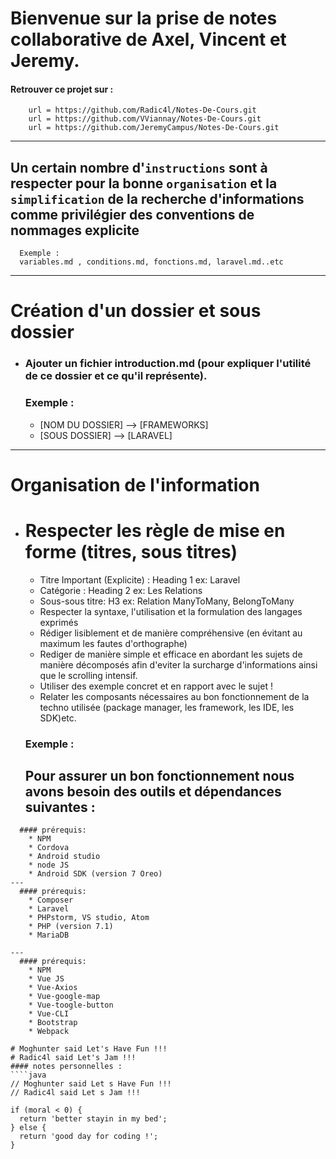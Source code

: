 # Bienvenue sur la prise de notes collaborative de Axel, Vincent et Jeremy.
#### Retrouver ce projet sur :
        url = https://github.com/Radic4l/Notes-De-Cours.git
        url = https://github.com/VViannay/Notes-De-Cours.git
        url = https://github.com/JeremyCampus/Notes-De-Cours.git
---
## Un certain nombre  d'``instructions`` sont à respecter pour la bonne ``organisation`` et la ``simplification`` de la recherche d'informations comme privilégier des conventions de nommages explicite
      Exemple :
      variables.md , conditions.md, fonctions.md, laravel.md..etc
---

# Création d'un dossier et sous dossier
* ### Ajouter un fichier introduction.md (pour expliquer l'utilité de ce dossier et ce qu'il représente).
    ### Exemple :

    * [NOM DU DOSSIER] --> [FRAMEWORKS]
    * [SOUS DOSSIER] --> [LARAVEL]
---
# Organisation de l'information
* # Respecter les règle de mise en forme (titres, sous titres)
    * Titre Important (Explicite) : Heading 1 ex: Laravel
    * Catégorie : Heading 2 ex:  Les Relations
    * Sous-sous titre: H3 ex: Relation ManyToMany,                  BelongToMany
    * Respecter la syntaxe, l'utilisation et la formulation des langages exprimés
    * Rédiger lisiblement et de manière compréhensive (en évitant au maximum les fautes d'orthographe)
    * Rediger de manière simple et efficace en abordant les sujets de manière décomposés afin d'eviter la surcharge d'informations ainsi que le scrolling intensif.
   *  Utiliser des exemple concret et en rapport avec le sujet !
    *  Relater les composants nécessaires au bon fonctionnement de la techno utilisée (package manager, les framework, les IDE, les SDK)etc.



  ### Exemple :

  ## Pour assurer un bon fonctionnement nous avons besoin des outils et dépendances suivantes :
````
  #### prérequis:    
    * NPM
    * Cordova
    * Android studio
    * node JS
    * Android SDK (version 7 Oreo)
---
  #### prérequis:    
    * Composer
    * Laravel
    * PHPstorm, VS studio, Atom
    * PHP (version 7.1)
    * MariaDB   

---
  #### prérequis:
    * NPM
    * Vue JS
    * Vue-Axios
    * Vue-google-map
    * Vue-toogle-button
    * Vue-CLI
    * Bootstrap
    * Webpack

# Moghunter said Let's Have Fun !!!
# Radic4l said Let's Jam !!!
#### notes personnelles :
````java
// Moghunter said Let s Have Fun !!!
// Radic4l said Let s Jam !!!

if (moral < 0) {
  return 'better stayin in my bed';
} else {
  return 'good day for coding !';
}
````
